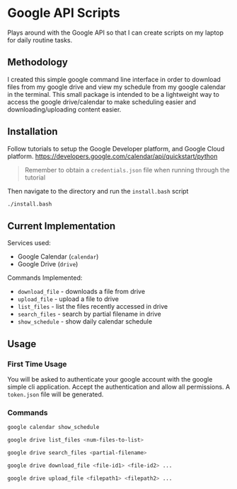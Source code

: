 # Google API Scripts
Plays around with the Google API so that I can create scripts on my laptop for 
daily routine tasks. 

## Methodology 
I created this simple google command line interface in order to download files from my google drive and view 
my schedule from my google calendar in the terminal. This small package is intended to be a lightweight way to 
access the google drive/calendar to make scheduling easier and downloading/uploading content easier. 

## Installation 
Follow tutorials to setup the Google Developer platform, and Google Cloud platform. 
https://developers.google.com/calendar/api/quickstart/python 
> Remember to obtain a `credentials.json` file when running through the tutorial

Then navigate to the directory and run the `install.bash` script
```bash
./install.bash
```

## Current Implementation
Services used:
- Google Calendar (`calendar`)
- Google Drive (`drive`)

Commands Implemented:
- `download_file` - downloads a file from drive  
- `upload_file` - upload a file to drive
- `list_files` - list the files recently accessed in drive
- `search_files` - search by partial filename in drive
- `show_schedule` - show daily calendar schedule

## Usage
### First Time Usage
You will be asked to authenticate your google account with the google simple cli application. Accept the authentication
and allow all permissions. 
A `token.json` file will be generated.

### Commands
```bash
google calendar show_schedule 
```

```bash
google drive list_files <num-files-to-list>
```

```bash
google drive search_files <partial-filename>
```

```bash
google drive download_file <file-id1> <file-id2> ...
```

```bash
google drive upload_file <filepath1> <filepath2> ...
```
